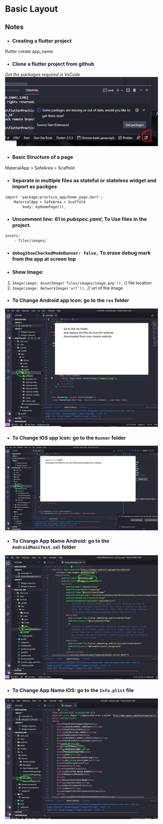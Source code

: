 # Basic Layout

## Notes
 - ### Creating a flutter project 
flutter create app_name
 - ### Clone a flutter project from github
  *Get the packages required in VsCode*
  ![Get packages in VsCode](files/images/getpack.png)
 - ### Basic Structure of a page
MaterialApp > SafeArea > Scaffold
 - ### Separate in multiple files as stateful or stateless widget and import as packges
```
import 'package:practice_app/home_page.dart';
    MaterialApp > SafeArea > Scaffold
        body: myHomePage()),
```
 - ### Uncomment line: 61 in *pubspec.yaml*, To Use files in the project.
```
assets:
    - files/images/
```
 - ### `debugShowCheckedModeBanner: false,` To erase debug mark from the app at screen top

 - ### Show Image:
 1.  `Image(image: AssetImage('files/images/image.png')),` // file location
 2.  `Image(image: NetworkImage('url')),` //  url of the image

 - ### To Change Android app Icon: go to the `res` folder

![Change Icon Android](files/images/ChangeApp_IconAndroid.JPG)

 - ### To Change IOS app Icon: go to the `Runner` folder

![Change Icon IOS](files/images/ChangeApp_Icon_IOS.JPG)


 - ### To Change App Name Android: go to the `AndroidManifest.xml` folder

![Change App Name Android](files/images/ChangeAppNameAndroid.JPG)

 - ### To Change App Name IOS: go to the `Info.plist` file

![Change App Name IOS](files/images/ChangeAppNameIOS.JPG)

